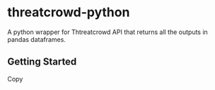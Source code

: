 # threatcrowd-python
A python wrapper for Thtreatcrowd API that returns all the outputs in pandas dataframes. 

## Getting Started 

Copy
